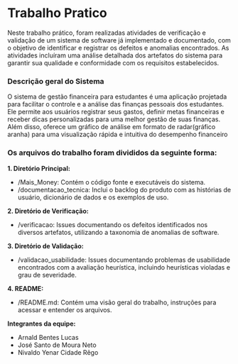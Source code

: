 # **Trabalho Pratico**

  Neste trabalho prático, foram realizadas atividades de verificação e validação de um sistema de software já implementado e documentado, com o objetivo de identificar e registrar os defeitos e anomalias encontrados. As atividades incluíram uma análise detalhada dos artefatos do sistema para garantir sua qualidade e conformidade com os requisitos estabelecidos.

### **Descrição geral do Sistema**
  O sistema de gestão financeira para estudantes é uma aplicação projetada para facilitar o controle e a análise das finanças pessoais dos estudantes. Ele permite aos usuários registrar seus gastos, definir metas financeiras e receber dicas personalizadas para uma melhor gestão de suas finanças. Além disso, oferece um gráfico de análise em formato de radar(gráfico aranha) para uma visualização rápida e intuitiva do desempenho financeiro

### **Os arquivos do trabalho foram divididos da seguinte forma:**

**1. Diretório Principal:**
  - /Mais_Money: Contém o código fonte e executáveis do sistema.
  - /documentacao_tecnica: Inclui o backlog do produto com as histórias de usuário, dicionário de dados e os exemplos de uso.

**2. Diretório de Verificação:**
  - /verificacao: Issues documentando os defeitos identificados nos diversos artefatos, utilizando a taxonomia de anomalias de software.

**3. Diretório de Validação:**
  - /validacao_usabilidade: Issues documentando problemas de usabilidade encontrados com a avaliação heurística, incluindo heurísticas violadas e grau de severidade.

**4. README:**
  - /README.md: Contém uma visão geral do trabalho, instruções para acessar e entender os arquivos.

**Integrantes da equipe:**
- Arnald Bentes Lucas
- José Santo de Moura Neto
- Nivaldo Yenar Cidade Rêgo
